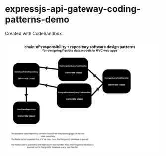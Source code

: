 # expressjs-api-gateway-coding-patterns-demo
Created with CodeSandbox

<img src="./chain-of-responsibility-software-design-pattern.jpg" >
